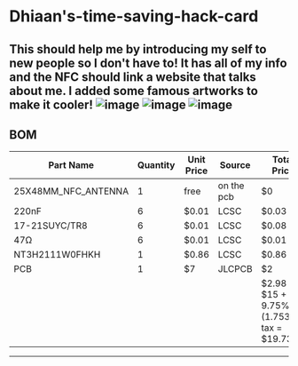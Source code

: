 # Dhiaan's-time-saving-hack-card
This should help me by introducing my self to new people so I don't have to!
It has all of my info and the NFC should link a website that talks about me. I added some famous artworks to make it cooler!
![image](https://github.com/user-attachments/assets/49f6f537-8d5f-458d-aba3-67eb22893d3b)
![image](https://github.com/user-attachments/assets/51aca603-3bf9-4cb8-bced-74bb45d99efb)
![image](https://github.com/user-attachments/assets/797e2002-4ef6-41c8-bafe-3944699d5b03)
---
## BOM
| Part Name          | Quantity | Unit Price | Source  | Total Price                       |
|--------------------|----------|------------|---------|-----------------------------------|
| 25X48MM_NFC_ANTENNA | 1        | free       | on the pcb | $0                                |
| 220nF              | 6        | $0.01      | LCSC    | $0.03                             |
| 17-21SUYC/TR8      | 6        | $0.01      | LCSC    | $0.08                             |
| 47Ω                | 6        | $0.01      | LCSC    | $0.01                             |
| NT3H2111W0FHKH     | 1        | $0.86      | LCSC    | $0.86                             |
| PCB                | 1        | $7         | JLCPCB  | $2                                |
|                    |          |            |         | $2.98 + $15 + 9.75% (1.75305) tax = $19.73|
---
